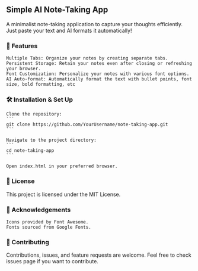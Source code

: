 ## Simple AI Note-Taking App

A minimalist note-taking application to capture your thoughts efficiently. Just paste your text and AI formats it automatically!

### 🌟 Features

    Multiple Tabs: Organize your notes by creating separate tabs.
    Persistent Storage: Retain your notes even after closing or refreshing your browser.
    Font Customization: Personalize your notes with various font options.
    AI Auto-format: Automatically format the text with bullet points, font size, bold formatting, etc

### 🛠️ Installation & Set Up

    Clone the repository:
    ```
    git clone https://github.com/YourUsername/note-taking-app.git
    ```

    Navigate to the project directory:
    ```
    cd note-taking-app
    ```

    Open index.html in your preferred browser.

### 📝 License

This project is licensed under the MIT License.

### 📣 Acknowledgements

    Icons provided by Font Awesome.
    Fonts sourced from Google Fonts.

### 🤝 Contributing

Contributions, issues, and feature requests are welcome. Feel free to check issues page if you want to contribute.
